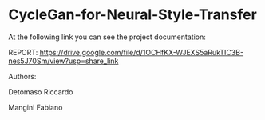 # CycleGan-for-Neural-Style-Transfer

At the following link you can see the project documentation:

REPORT: https://drive.google.com/file/d/1OCHfKX-WJEXS5aRukTIC3B-nes5J70Sm/view?usp=share_link

Authors: 

Detomaso Riccardo

Mangini Fabiano

